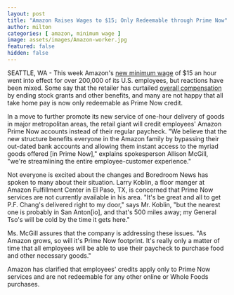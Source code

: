 ```yaml
---
layout: post
title: "Amazon Raises Wages to $15; Only Redeemable through Prime Now"
author: milton
categories: [ amazon, minimum wage ]
image: assets/images/Amazon-worker.jpg
featured: false
hidden: false
---
```


SEATTLE, WA - This week Amazon's [new minimum wage](https://www.nytimes.com/2018/10/02/business/amazon-minimum-wage.html) of $15 an hour went into effect for over 200,000 of its U.S. employees, but reactions have been mixed. Some say that the retailer has curtailed [overall compensation](https://finance.yahoo.com/news/amazon-employees-say-will-make-less-raise-174028353.html) by ending stock grants and other benefits, and many are not happy that all take home pay is now only redeemable as Prime Now credit.

In a move to further promote its new service of one-hour delivery of goods in major metropolitan areas, the retail giant will credit employees'  Amazon Prime Now accounts instead of their regular paycheck. "We believe that the new structure benefits everyone in the Amazon family by bypassing their out-dated bank accounts and allowing them instant access to the myriad goods offered [in Prime Now]," explains spokesperson Allison McGill, "we're streamlining the entire employee-customer experience."

Not everyone is excited about the changes and Boredroom News has spoken to many about their situation. Larry Koblin, a floor manger at Amazon Fulfillment Center in El Paso, TX, is concerned that Prime Now services are not currently available in his area. "It's be great and all to get P.F. Chang's delivered right to my door," says Mr. Koblin, "but the nearest one is probably in San Anton[io], and that's 500 miles away; my General Tso's will be cold by the time it gets here."

Ms. McGill assures that the company is addressing these issues. "As Amazon grows, so will it's Prime Now footprint. It's really only a matter of time that all employees will be able to use their paycheck to purchase food and other necessary goods."

Amazon has clarified that employees' credits apply only to Prime Now services and are not redeemable for any other online or Whole Foods purchases.